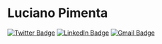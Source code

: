 # Luciano Pimenta

[![Twitter Badge](https://img.shields.io/badge/-Twitter-363636?style=flat-square&labelColor=363636&logo=twitter&logoColor=00BFFF&link=https://twitter.com/)](https://img.shields.io/badge/-Twitter-363636?style=flat-square&labelColor=363636&logo=twitter&logoColor=00BFFF&link=https://twitter.com/)
[![LinkedIn Badge](https://img.shields.io/badge/-LinkedIn-363636?style=flat-square&logo=Linkedin&logoColor=00BFFF&link=https://www.linkedin.com/)](https://img.shields.io/badge/-LinkedIn-363636?style=flat-square&logo=Linkedin&logoColor=00BFFF&link=https://www.linkedin.com/)
[![Gmail Badge](https://img.shields.io/badge/-Email-363636?style=flat-square&logo=Gmail&logoColor=FF6347&link=mailto:l.a.p.pimenta.j@gmail.com)](mailto:l.a.p.pimenta.j@gmail.com)


